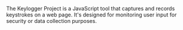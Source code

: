 The Keylogger Project is a JavaScript tool that captures and records keystrokes on a web page. It's designed for monitoring user input for security or data collection purposes.
